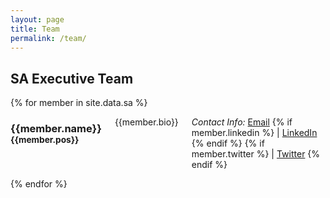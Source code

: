 ```yaml
---
layout: page
title: Team
permalink: /team/
---
```


## SA Executive Team

<div class="row">
  {% for member in site.data.sa %}
  <div class="large-12 columns">
    <h3>{{member.name}} <small>{{member.pos}}</small></h3>
    <p class="bio">{{member.bio}}</p>
    <p class="contact-info">
      <i>Contact Info:</i>
      <a href="mailto:{{member.email}}?subject=SA">Email</a>
      {% if member.linkedin %}
        | <a href="{{member.linkedin}}">LinkedIn</a>
      {% endif %}
      {% if member.twitter %}
        | <a href="https://twitter.com/{{member.twitter}}">Twitter</a>
      {% endif %}
    </p>
  </div>
  {% endfor %}
</div>